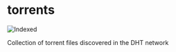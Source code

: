 torrents 
========
![Indexed](https://img.shields.io/badge/indexed-184956-blue)

Collection of torrent files discovered in the DHT network
